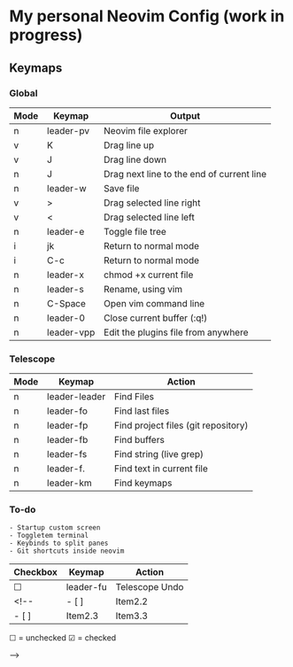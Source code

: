# My personal Neovim Config (work in progress)




## Keymaps

### Global

| Mode | Keymap   | Output    |
| ---- |--------- | --------- |
|  n   | leader-pv  | Neovim file explorer   |
|  v   | K          | Drag line up |
|  v   | J          | Drag line down |
|  n   | J          | Drag next line to the end of current line |
|  n   | leader-w   | Save file |
|  v   | >          | Drag selected line right |
|  v   | <          | Drag selected line left |
|  n   | leader-e   | Toggle file tree |
|  i   | jk         | Return to normal mode |
|  i   | C-c        | Return to normal mode |
|  n   | leader-x   | chmod +x current file |
|  n   | leader-s   | Rename, using vim |
|  n   | C-Space    | Open vim command line |
|  n   | leader-0   | Close current buffer (:q!) |
|  n   | leader-vpp | Edit the plugins file from anywhere |


### Telescope 

| Mode | Keymap   | Action    |
| ---- |--------------- | --------------- |
| n    | leader-leader   | Find Files   |
| n    | leader-fo   | Find last files   |
| n    | leader-fp   |  Find project files (git repository)    |
| n    | leader-fb   |  Find buffers    |
| n    | leader-fs   |  Find string (live grep)    |
| n    | leader-f.   |  Find text in current file    |
| n    | leader-km   |  Find keymaps    |


### To-do 

    - Startup custom screen
    - Toggletem terminal 
    - Keybinds to split panes
    - Git shortcuts inside neovim

| Checkbox    | Keymap     | Action            |
|------------ | ---------- | ----------------- |
| &#9744;     | leader-fu  | Telescope Undo    |
<!-- | - [ ]    | Item2.2    | Item3.2    | 
| - [ ]    | Item2.3    | Item3.3    | 

&#9744; = unchecked
&#9745; = checked

-->


